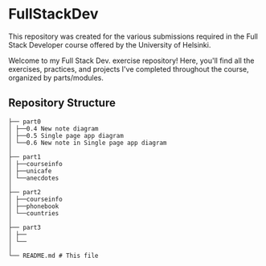 # FullStackDev

This repository was created for the various submissions required in the Full Stack Developer course offered by the University of Helsinki.

Welcome to my Full Stack Dev. exercise repository! Here, you'll find all the exercises, practices, and projects I've completed throughout the course, organized by parts/modules.

## Repository Structure

```
├── part0
│ ├──0.4 New note diagram
│ ├──0.5 Single page app diagram
│ └──0.6 New note in Single page app diagram
│
├── part1
│ ├──courseinfo
│ ├──unicafe
│ └──anecdotes
│
├── part2
│ ├──courseinfo
│ ├──phonebook
│ └──countries
│
├── part3
│ ├──
│ └──
│
└── README.md # This file
```

